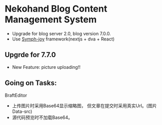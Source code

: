 # Nekohand Blog Content Management System

- Upgrade for blog server 2.0, blog version 7.0.0.
- Use [Symph-joy](https://github.com/lnlfps/symph-joy) framework(nextjs + dva + React)

## Upgrde for 7.7.0

- New Feature: picture uploading!! 

## Going on Tasks:

BraftEditor
- 上传图片时采用Base64显示缩略图， 但文章在提交时采用真实Url。(图片Data-src)
- 源代码预览时不加载Base64。
